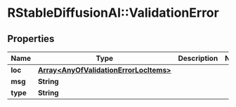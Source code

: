# RStableDiffusionAI::ValidationError

## Properties
Name | Type | Description | Notes
------------ | ------------- | ------------- | -------------
**loc** | [**Array&lt;AnyOfValidationErrorLocItems&gt;**](.md) |  | 
**msg** | **String** |  | 
**type** | **String** |  | 

